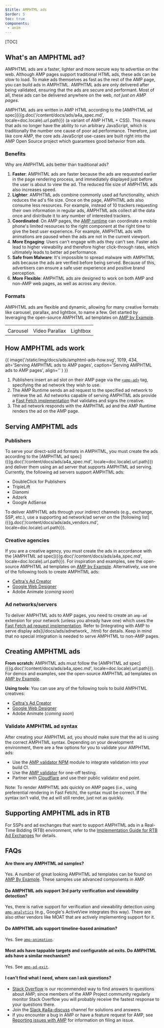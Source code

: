 ```yaml
---
$title: AMPHTML ads
$order: 5
toc: true
components:
 - anim
---
```


[TOC]

## What's an AMPHTML ad?

AMPHTML ads are a faster, lighter and more secure way to advertise on the web. Although AMP pages support traditional HTML ads, these ads can be slow to load. To make ads themselves as fast as the rest of the AMP page, you can build ads in AMPHTML. AMPHTML ads are only delivered after being validated, ensuring that the ads are secure and performant. Most of all, these ads can be delivered anywhere on the web, _not just on AMP pages_.

AMPHTML ads are written in AMP HTML according to the [AMPHTML ad spec]({{g.doc('/content/docs/ads/a4a_spec.md', locale=doc.locale).url.path}}) (a variant of AMP HTML + CSS). This means that ads no longer have the ability to run arbitrary JavaScript, which is traditionally the number one cause of poor ad performance. Therefore, just like core AMP, the core ads JavaScript use-cases are built right into the AMP Open Source project which guarantees good behavior from ads.

### Benefits

Why are AMPHTML ads better than traditional ads?

1.  **Faster**: AMPHTML ads are faster because the ads are requested earlier in the page rendering process, and immediately displayed just before the user is about to view the ad. The reduced file size of AMPHTML ads also increases speed.
1.  **Lighter**: AMPHTML ads combine commonly used ad functionality, which reduces the ad's file size. Once on the page, AMPHTML ads also consume less resources. For example, instead of 10 trackers requesting their own information in regular ads, AMPHTML ads collect all the data once and distribute it to any number of interested trackers.
1.  **Coordinated**: On AMP pages, the [AMP runtime](https://www.ampproject.org/docs/fundamentals/spec#amp-runtime) can coordinate a mobile phone's limited resources to the right component at the right time to give the best user experience. For example, AMPHTML ads with animations are paused when the ads are not in the current viewport.
1.  **More Engaging**: Users can't engage with ads they can't see. Faster ads lead to higher viewability and therefore higher click-through rates, which ultimately leads to better ad performance.
1.  **Safe from Malware**: It's impossible to spread malware with AMPHTML ads because the ads are verified before being served. Because of this, advertisers can ensure a safe user experience and positive brand perception.
1.  **More Flexible**: AMPHTML ads are designed to work on both AMP and non-AMP web pages, as well as across any device.


### Formats

AMPHTML ads are flexible and dynamic, allowing for many creative formats like carousel, parallax, and lightbox, to name a few. Get started by leveraging the open-source AMPHTML ad templates on [AMP by Example](https://ampbyexample.com/amp-ads/#amp-ads/advanced_ads).

<table class="nocolor">
  <tr>
    <td class="col-thirty"><amp-anim width="410" height="731" layout="responsive"
    src="/static/img/docs/ads/amp-ad-01-carousel.gif">
    </amp-anim></td>
    <td class="col-thirty"><amp-anim width="410" height="731" layout="responsive"
    src="/static/img/docs/ads/amp-ad-02-video-parallax.gif">
    </amp-anim></td>
    <td class="col-thirty"><amp-anim width="410" height="731" layout="responsive"
    src="/static/img/docs/ads/amp-ad-03-lightbox.gif">
    </amp-anim></td>
  </tr>
  <tr>
    <td>Carousel</td>
    <td>Video Parallax</td>
    <td>Lightbox</td>
  </tr>
</table>


## How AMPHTML ads work

{{ image('/static/img/docs/ads/amphtml-ads-how.svg', 1019, 434, alt='Serving AMPHTML ads to AMP pages', caption='Serving AMPHTML ads to AMP pages', align='' ) }}

1.  Publishers insert an ad slot on their AMP page via the [`<amp-ad>`](/docs/reference/components/amp-ad.html) tag, specifying the ad network they wish to use.
1.  The AMP Runtime sends an ad request to the specified ad network to retrieve the ad. Ad networks capable of serving AMPHTML ads provide a [Fast Fetch implementation](https://github.com/ampproject/amphtml/blob/master/ads/google/a4a/docs/Network-Impl-Guide.md) that validates and signs the creative.
1.  The ad network responds with the AMPHTML ad and the AMP Runtime renders the ad on the AMP page.

## Serving AMPHTML ads

### Publishers

To serve your direct-sold ad formats in AMPHTML, you must create the ads according to the [AMPHTML ad spec]({{g.doc('/content/docs/ads/a4a_spec.md', locale=doc.locale).url.path}}) and deliver them using an ad server that supports AMPHTML ad serving.  Currently, the following ad servers support AMPHTML ads:

*   DoubleClick for Publishers
*   TripleLift
*   Dianomi
*   Adzerk
*   Google AdSense

To deliver AMPHTML ads through your indirect channels (e.g., exchange, SSP, etc.), use a supporting ad network/ad server on the [following list]({{g.doc('/content/docs/ads/ads_vendors.md', locale=doc.locale).url.path}}).

### Creative agencies

If you are a creative agency, you must create the ads in accordance with  the [AMPHTML ad spec]({{g.doc('/content/docs/ads/a4a_spec.md', locale=doc.locale).url.path}}). For inspiration and examples, see the open-source AMPHTML ad templates on [AMP by Example](https://ampbyexample.com/amp-ads/#amp-ads/advanced_ads). Alternatively, use one of the following tools to create AMPHTML ads:

*  [Celtra's Ad Creator](http://www.prnewswire.com/news-releases/celtra-partners-with-the-amp-project-showcases-amp-ad-creation-at-google-io-event-300459514.html)
*  [Google Web Designer](https://support.google.com/webdesigner/answer/7529856)
*  Adobe Animate (*coming soon*)

### Ad networks/servers

To deliver AMPHTML ads to AMP pages, you need to create an `amp-ad` extension for your network (unless you already have one) which uses the [Fast Fetch ad request implementation](https://github.com/ampproject/amphtml/blob/master/ads/google/a4a/docs/Network-Impl-Guide.md).  Refer to [Integrating with AMP to serve display ads](/docs/ads/adnetwork_
.html) for details.  Keep in mind that no special integration is needed to serve AMPHTML to non-AMP pages.

## Creating AMPHTML ads

**From scratch**: AMPHTML ads must follow  the [AMPHTML ad spec]({{g.doc('/content/docs/ads/a4a_spec.md', locale=doc.locale).url.path}}).  For demos and examples, see the open-source AMPHTML ad templates on [AMP by Example](https://ampbyexample.com/amp-ads/#amp-ads).

**Using tools**: You can use any of the following tools to build AMPHTML creatives:

*  [Celtra's Ad Creator](http://www.prnewswire.com/news-releases/celtra-partners-with-the-amp-project-showcases-amp-ad-creation-at-google-io-event-300459514.html)
*  [Google Web Designer](https://support.google.com/webdesigner/answer/7529856)
*  Adobe Animate (*coming soon*)


### Validate AMPHTML ad syntax

After creating your AMPHTML ad, you should make sure that the ad is using the correct AMPHTML syntax. Depending on your development environment, there are a few options for you to validate your AMPHTML ads:

*   Use the [AMP validator NPM](https://www.npmjs.com/package/amphtml-validator) module to integrate validation into your build CI.
*   Use the [AMP validator](https://validator.ampproject.org/) for one-off testing.
*   Partner with [Cloudflare](https://blog.cloudflare.com/amp-validator-api/) and use their public validator end point.

Note: To render AMPHTML ads quickly on AMP pages (i.e., using preferential rendering in Fast Fetch), the syntax must be correct.  If the syntax isn't valid, the ad will still render, just not as quickly.

## Supporting AMPHTML ads in RTB

For SSPs and ad exchanges that want to support AMPHTML ads in a Real-Time Bidding (RTB) environment, refer to the [Implementation Guide for RTB Ad Exchanges](https://github.com/ampproject/amphtml/blob/master/ads/google/a4a/docs/RTBExchangeGuide.md) for details.

## FAQs

#### Are there any AMPHTML ad samples?

Yes. A number of great looking AMPHTML ad templates can be found on [AMP By Example](https://ampbyexample.com/amp-ads/#amp-ads/experimental_ads). These samples use advanced components in AMP.

#### Do AMPHTML ads support 3rd party verification and viewability detection?

Yes, there is native support for verification and viewability detection using [`amp-analytics`](/docs/reference/components/amp-analytics.html) (e.g., Google's ActiveView integrates this way). There are also other vendors like MOAT that are actively implementing support for it.

#### Do AMPHTML ads support timeline-based animation?

Yes. See [`amp-animation`](/docs/reference/components/amp-animation.html).

#### Most ads have tappable targets and configurable ad exits. Do AMPHTML ads have a similar mechanism?

Yes. See [`amp-ad-exit`](/docs/reference/components/amp-ad-exit.html).

#### I can't find what I need, where can I ask questions?

*   [Stack Overflow](http://stackoverflow.com/questions/tagged/amp-html) is our recommended way to find answers to questions about AMP; since members of the AMP Project community regularly monitor Stack Overflow you will probably receive the fastest response to your questions there.
*   Join the [Slack #a4a-discuss](https://docs.google.com/forms/d/e/1FAIpQLSd83J2IZA6cdR6jPwABGsJE8YL4pkypAbKMGgUZZriU7Qu6Tg/viewform?fbzx=4406980310789882877) channel for solutions and answers.
*   If you encounter a bug in AMP or have a feature request for AMP, see [Reporting issues with AMP](https://github.com/ampproject/amphtml/blob/master/CONTRIBUTING.md#reporting-issues-with-amp) for information on filing an issue.

